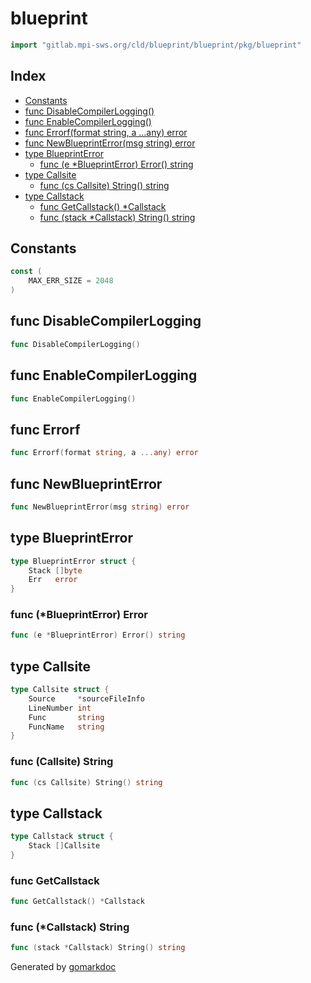 <!-- Code generated by gomarkdoc. DO NOT EDIT -->

# blueprint

```go
import "gitlab.mpi-sws.org/cld/blueprint/blueprint/pkg/blueprint"
```

## Index

- [Constants](<#constants>)
- [func DisableCompilerLogging\(\)](<#DisableCompilerLogging>)
- [func EnableCompilerLogging\(\)](<#EnableCompilerLogging>)
- [func Errorf\(format string, a ...any\) error](<#Errorf>)
- [func NewBlueprintError\(msg string\) error](<#NewBlueprintError>)
- [type BlueprintError](<#BlueprintError>)
  - [func \(e \*BlueprintError\) Error\(\) string](<#BlueprintError.Error>)
- [type Callsite](<#Callsite>)
  - [func \(cs Callsite\) String\(\) string](<#Callsite.String>)
- [type Callstack](<#Callstack>)
  - [func GetCallstack\(\) \*Callstack](<#GetCallstack>)
  - [func \(stack \*Callstack\) String\(\) string](<#Callstack.String>)


## Constants

<a name="MAX_ERR_SIZE"></a>

```go
const (
    MAX_ERR_SIZE = 2048
)
```

<a name="DisableCompilerLogging"></a>
## func DisableCompilerLogging

```go
func DisableCompilerLogging()
```



<a name="EnableCompilerLogging"></a>
## func EnableCompilerLogging

```go
func EnableCompilerLogging()
```



<a name="Errorf"></a>
## func Errorf

```go
func Errorf(format string, a ...any) error
```



<a name="NewBlueprintError"></a>
## func NewBlueprintError

```go
func NewBlueprintError(msg string) error
```



<a name="BlueprintError"></a>
## type BlueprintError



```go
type BlueprintError struct {
    Stack []byte
    Err   error
}
```

<a name="BlueprintError.Error"></a>
### func \(\*BlueprintError\) Error

```go
func (e *BlueprintError) Error() string
```



<a name="Callsite"></a>
## type Callsite



```go
type Callsite struct {
    Source     *sourceFileInfo
    LineNumber int
    Func       string
    FuncName   string
}
```

<a name="Callsite.String"></a>
### func \(Callsite\) String

```go
func (cs Callsite) String() string
```



<a name="Callstack"></a>
## type Callstack



```go
type Callstack struct {
    Stack []Callsite
}
```

<a name="GetCallstack"></a>
### func GetCallstack

```go
func GetCallstack() *Callstack
```



<a name="Callstack.String"></a>
### func \(\*Callstack\) String

```go
func (stack *Callstack) String() string
```



Generated by [gomarkdoc](<https://github.com/princjef/gomarkdoc>)
